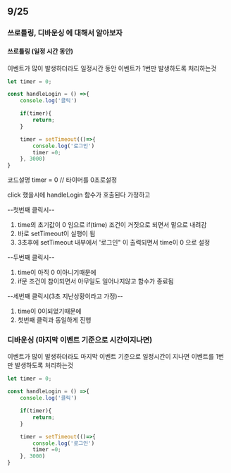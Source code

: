 ## 9/25
### 쓰로틀링, 디바운싱 에 대해서 알아보자

#### 쓰로틀링 (일정 시간 동안)
 이벤트가 많이 발생하더라도 일정시간 동안 이벤트가 1번만 발생하도록 처리하는것

```javascript
let timer = 0;

const handleLogin = () =>{
    console.log('클릭')

    if(timer){
        return;
    }

    timer = setTimeout(()=>{
        console.log('로그인')
        timer =0;
    }, 3000)
}
```

코드설명
timer = 0  // 타이머를 0초로설정

click 했을시에 handleLogin 함수가 호출된다 가정하고

--첫번째 클릭시--
1. time의 초기값이 0 임으로 if(time) 조건이 거짓으로 되면서 밑으로 내려감
2. 바로 setTimeout이 실행이 됨
3. 3초후에 setTimeout 내부에서 '로그인" 이 출력되면서 time이 0 으로 설정

--두번째 클릭시--
1. time이 아직 0 이아니기때문에 
2. if문 조건이 참이되면서 아무일도 일어나지않고 함수가 종료됨

--세번째 클릭시(3초 지난상황이라고 가정)--
1. time이 0이되었기때문에
2. 첫번째 클릭과 동일하게 진행 





### 디바운싱  (마지막 이벤트 기준으로 시간이지나면)
 이벤트가 많이 발생하더라도 마지막 이벤트 기준으로 일정시간이 지나면 이벤트를 1번만 발생하도록 처리하는것

```javascript    
let timer = 0;

const handleLogin = () =>{
    console.log('클릭')

    if(timer){
        return;
    }

    timer = setTimeout(()=>{
        console.log('로그인')
        timer =0;
    }, 3000)
}
```